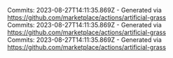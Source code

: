 Commits: 2023-08-27T14:11:35.869Z - Generated via https://github.com/marketplace/actions/artificial-grass
<br>
Commits: 2023-08-27T14:11:35.869Z - Generated via https://github.com/marketplace/actions/artificial-grass
<br>
Commits: 2023-08-27T14:11:35.869Z - Generated via https://github.com/marketplace/actions/artificial-grass
<br>

